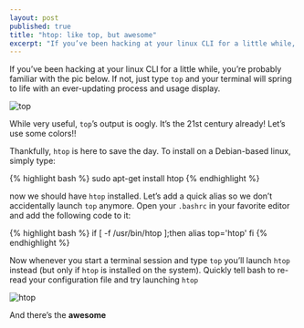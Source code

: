 ```yaml
---
layout: post
published: true
title: "htop: like top, but awesome"
excerpt: "If you’ve been hacking at your linux CLI for a little while, you’re probably familiar with the pic below. If not, just type `top` and your terminal will spring to life with an ever-updating process and usage display."
---
```


If you’ve been hacking at your linux CLI for a little while, you’re probably familiar with the pic below. If not, just type `top` and your terminal will spring to life with an ever-updating process and usage display.

![top](http://blog.jerodsanto.net/wp-content/uploads/2008/06/top.jpg)

While very useful, `top`’s output is oogly. It’s the 21st century already! Let’s use some colors!!

Thankfully, `htop` is here to save the day. To install on a Debian-based linux, simply type:

{% highlight bash %}
sudo apt-get install htop
{% endhighlight %}

now we should have `htop` installed. Let’s add a quick alias so we don’t accidentally launch `top` anymore. Open your `.bashrc` in your favorite editor and add the following code to it:

{% highlight bash %}
if [ -f /usr/bin/htop ];then
  alias top='htop'
fi
{% endhighlight %}

Now whenever you start a terminal session and type `top` you’ll launch `htop` instead (but only if `htop` is installed on the system). Quickly tell bash to re-read your configuration file and try launching `htop`

![htop](http://blog.jerodsanto.net/wp-content/uploads/2008/06/htop.jpg)

And there’s the **awesome**
